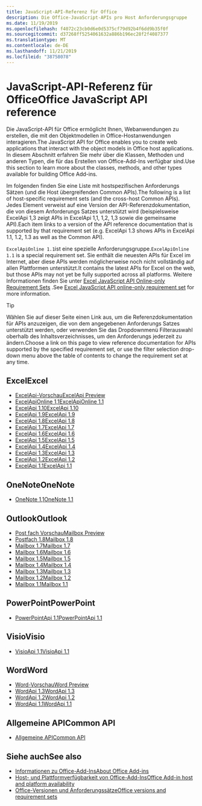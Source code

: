 ```yaml
---
title: JavaScript-API-Referenz für Office
description: Die Office-JavaScript-APIs pro Host Anforderungsgruppe
ms.date: 11/19/2019
ms.openlocfilehash: f4072c23cb0d6e0d5375cf79d92b4f6dd9b35f0f
ms.sourcegitcommit: d37268ff5254061632a886b196ec28f2f4087377
ms.translationtype: MT
ms.contentlocale: de-DE
ms.lasthandoff: 11/21/2019
ms.locfileid: "38758078"
---
```

# <a name="office-javascript-api-reference"></a><span data-ttu-id="b7812-103">JavaScript-API-Referenz für Office</span><span class="sxs-lookup"><span data-stu-id="b7812-103">Office JavaScript API reference</span></span>

<span data-ttu-id="b7812-104">Die JavaScript-API für Office ermöglicht Ihnen, Webanwendungen zu erstellen, die mit den Objektmodellen in Office-Hostanwendungen interagieren.</span><span class="sxs-lookup"><span data-stu-id="b7812-104">The JavaScript API for Office enables you to create web applications that interact with the object models in Office host applications.</span></span> <span data-ttu-id="b7812-105">In diesem Abschnitt erfahren Sie mehr über die Klassen, Methoden und anderen Typen, die für das Erstellen von Office-Add-Ins verfügbar sind.</span><span class="sxs-lookup"><span data-stu-id="b7812-105">Use this section to learn more about the classes, methods, and other types available for building Office Add-ins.</span></span>

<span data-ttu-id="b7812-106">Im folgenden finden Sie eine Liste mit hostspezifischen Anforderungs Sätzen (und die Host übergreifenden Common APIs).</span><span class="sxs-lookup"><span data-stu-id="b7812-106">The following is a list of host-specific requirement sets (and the cross-host Common APIs).</span></span> <span data-ttu-id="b7812-107">Jedes Element verweist auf eine Version der API-Referenzdokumentation, die von diesem Anforderungs Satzes unterstützt wird (beispielsweise ExcelApi 1,3 zeigt APIs in ExcelApi 1,1, 1,2, 1,3 sowie die gemeinsame API).</span><span class="sxs-lookup"><span data-stu-id="b7812-107">Each item links to a version of the API reference documentation that is supported by that requirement set (e.g. ExcelApi 1.3 shows APIs in ExcelApi 1.1, 1.2, 1.3 as well as the Common API).</span></span>

<span data-ttu-id="b7812-108">`ExcelApiOnline 1.1`ist eine spezielle Anforderungsgruppe.</span><span class="sxs-lookup"><span data-stu-id="b7812-108">`ExcelApiOnline 1.1` is a special requirement set.</span></span> <span data-ttu-id="b7812-109">Sie enthält die neuesten APIs für Excel im Internet, aber diese APIs werden möglicherweise noch nicht vollständig auf allen Plattformen unterstützt.</span><span class="sxs-lookup"><span data-stu-id="b7812-109">It contains the latest APIs for Excel on the web, but those APIs may not yet be fully supported across all platforms.</span></span> <span data-ttu-id="b7812-110">Weitere Informationen finden Sie unter [Excel JavaScript API Online-only Requirement Sets](/office/dev/add-ins/reference/requirement-sets/excel-api-online-requirement-set) .</span><span class="sxs-lookup"><span data-stu-id="b7812-110">See [Excel JavaScript API online-only requirement set](/office/dev/add-ins/reference/requirement-sets/excel-api-online-requirement-set) for more information.</span></span>

> [!TIP]
> <span data-ttu-id="b7812-111">Wählen Sie auf dieser Seite einen Link aus, um die Referenzdokumentation für APIs anzuzeigen, die von dem angegebenen Anforderungs Satzes unterstützt werden, oder verwenden Sie das Dropdownmenü Filterauswahl oberhalb des Inhaltsverzeichnisses, um den Anforderungs jederzeit zu ändern.</span><span class="sxs-lookup"><span data-stu-id="b7812-111">Choose a link on this page to view reference documentation for APIs supported by the specified requirement set, or use the filter selection drop-down menu above the table of contents to change the requirement set at any time.</span></span>

## <a name="excel"></a><span data-ttu-id="b7812-112">Excel</span><span class="sxs-lookup"><span data-stu-id="b7812-112">Excel</span></span>

- [<span data-ttu-id="b7812-113">ExcelApi-Vorschau</span><span class="sxs-lookup"><span data-stu-id="b7812-113">ExcelApi Preview</span></span>](/javascript/api/excel?view=excel-js-preview)
- [<span data-ttu-id="b7812-114">ExcelApiOnline 1,1</span><span class="sxs-lookup"><span data-stu-id="b7812-114">ExcelApiOnline 1.1</span></span>](/javascript/api/excel?view=excel-js-online)
- [<span data-ttu-id="b7812-115">ExcelApi 1.10</span><span class="sxs-lookup"><span data-stu-id="b7812-115">ExcelApi 1.10</span></span>](/javascript/api/excel?view=excel-js-1.10)
- [<span data-ttu-id="b7812-116">ExcelApi 1.9</span><span class="sxs-lookup"><span data-stu-id="b7812-116">ExcelApi 1.9</span></span>](/javascript/api/excel?view=excel-js-1.9)
- [<span data-ttu-id="b7812-117">ExcelApi 1.8</span><span class="sxs-lookup"><span data-stu-id="b7812-117">ExcelApi 1.8</span></span>](/javascript/api/excel?view=excel-js-1.8)
- [<span data-ttu-id="b7812-118">ExcelApi 1.7</span><span class="sxs-lookup"><span data-stu-id="b7812-118">ExcelApi 1.7</span></span>](/javascript/api/excel?view=excel-js-1.7)
- [<span data-ttu-id="b7812-119">ExcelApi 1.6</span><span class="sxs-lookup"><span data-stu-id="b7812-119">ExcelApi 1.6</span></span>](/javascript/api/excel?view=excel-js-1.6)
- [<span data-ttu-id="b7812-120">ExcelApi 1.5</span><span class="sxs-lookup"><span data-stu-id="b7812-120">ExcelApi 1.5</span></span>](/javascript/api/excel?view=excel-js-1.5)
- [<span data-ttu-id="b7812-121">ExcelApi 1.4</span><span class="sxs-lookup"><span data-stu-id="b7812-121">ExcelApi 1.4</span></span>](/javascript/api/excel?view=excel-js-1.4)
- [<span data-ttu-id="b7812-122">ExcelApi 1.3</span><span class="sxs-lookup"><span data-stu-id="b7812-122">ExcelApi 1.3</span></span>](/javascript/api/excel?view=excel-js-1.3)
- [<span data-ttu-id="b7812-123">ExcelApi 1.2</span><span class="sxs-lookup"><span data-stu-id="b7812-123">ExcelApi 1.2</span></span>](/javascript/api/excel?view=excel-js-1.2)
- [<span data-ttu-id="b7812-124">ExcelApi 1.1</span><span class="sxs-lookup"><span data-stu-id="b7812-124">ExcelApi 1.1</span></span>](/javascript/api/excel?view=excel-js-1.1)

## <a name="onenote"></a><span data-ttu-id="b7812-125">OneNote</span><span class="sxs-lookup"><span data-stu-id="b7812-125">OneNote</span></span>

- [<span data-ttu-id="b7812-126">OneNote 1,1</span><span class="sxs-lookup"><span data-stu-id="b7812-126">OneNote 1.1</span></span>](/javascript/api/onenote?view=onenote-js-1.1)

## <a name="outlook"></a><span data-ttu-id="b7812-127">Outlook</span><span class="sxs-lookup"><span data-stu-id="b7812-127">Outlook</span></span>

- [<span data-ttu-id="b7812-128">Post fach Vorschau</span><span class="sxs-lookup"><span data-stu-id="b7812-128">Mailbox Preview</span></span>](/javascript/api/outlook?view=outlook-js-preview)
- [<span data-ttu-id="b7812-129">Postfach 1.8</span><span class="sxs-lookup"><span data-stu-id="b7812-129">Mailbox 1.8</span></span>](/javascript/api/outlook?view=outlook-js-1.8)
- [<span data-ttu-id="b7812-130">Mailbox 1.7</span><span class="sxs-lookup"><span data-stu-id="b7812-130">Mailbox 1.7</span></span>](/javascript/api/outlook?view=outlook-js-1.7)
- [<span data-ttu-id="b7812-131">Mailbox 1.6</span><span class="sxs-lookup"><span data-stu-id="b7812-131">Mailbox 1.6</span></span>](/javascript/api/outlook?view=outlook-js-1.6)
- [<span data-ttu-id="b7812-132">Mailbox 1.5</span><span class="sxs-lookup"><span data-stu-id="b7812-132">Mailbox 1.5</span></span>](/javascript/api/outlook?view=outlook-js-1.5)
- [<span data-ttu-id="b7812-133">Mailbox 1.4</span><span class="sxs-lookup"><span data-stu-id="b7812-133">Mailbox 1.4</span></span>](/javascript/api/outlook?view=outlook-js-1.4)
- [<span data-ttu-id="b7812-134">Mailbox 1.3</span><span class="sxs-lookup"><span data-stu-id="b7812-134">Mailbox 1.3</span></span>](/javascript/api/outlook?view=outlook-js-1.3)
- [<span data-ttu-id="b7812-135">Mailbox 1.2</span><span class="sxs-lookup"><span data-stu-id="b7812-135">Mailbox 1.2</span></span>](/javascript/api/outlook?view=outlook-js-1.2)
- [<span data-ttu-id="b7812-136">Mailbox 1.1</span><span class="sxs-lookup"><span data-stu-id="b7812-136">Mailbox 1.1</span></span>](/javascript/api/outlook?view=outlook-js-1.1)

## <a name="powerpoint"></a><span data-ttu-id="b7812-137">PowerPoint</span><span class="sxs-lookup"><span data-stu-id="b7812-137">PowerPoint</span></span>

- [<span data-ttu-id="b7812-138">PowerPointApi 1.1</span><span class="sxs-lookup"><span data-stu-id="b7812-138">PowerPointApi 1.1</span></span>](/javascript/api/powerpoint?view=powerpoint-js-1.1)

## <a name="visio"></a><span data-ttu-id="b7812-139">Visio</span><span class="sxs-lookup"><span data-stu-id="b7812-139">Visio</span></span>

- [<span data-ttu-id="b7812-140">VisioApi 1,1</span><span class="sxs-lookup"><span data-stu-id="b7812-140">VisioApi 1.1</span></span>](/javascript/api/visio?view=visio-js-1.1)

## <a name="word"></a><span data-ttu-id="b7812-141">Word</span><span class="sxs-lookup"><span data-stu-id="b7812-141">Word</span></span>

- [<span data-ttu-id="b7812-142">Word-Vorschau</span><span class="sxs-lookup"><span data-stu-id="b7812-142">Word Preview</span></span>](/javascript/api/word?view=word-js-preview)
- [<span data-ttu-id="b7812-143">WordApi 1.3</span><span class="sxs-lookup"><span data-stu-id="b7812-143">WordApi 1.3</span></span>](/javascript/api/word?view=word-js-1.3)
- [<span data-ttu-id="b7812-144">WordApi 1.2</span><span class="sxs-lookup"><span data-stu-id="b7812-144">WordApi 1.2</span></span>](/javascript/api/word?view=word-js-1.2)
- [<span data-ttu-id="b7812-145">WordApi 1.1</span><span class="sxs-lookup"><span data-stu-id="b7812-145">WordApi 1.1</span></span>](/javascript/api/word?view=word-js-1.1)

## <a name="common-api"></a><span data-ttu-id="b7812-146">Allgemeine API</span><span class="sxs-lookup"><span data-stu-id="b7812-146">Common API</span></span>

- [<span data-ttu-id="b7812-147">Allgemeine API</span><span class="sxs-lookup"><span data-stu-id="b7812-147">Common API</span></span>](/javascript/api/office?view=common-js)

## <a name="see-also"></a><span data-ttu-id="b7812-148">Siehe auch</span><span class="sxs-lookup"><span data-stu-id="b7812-148">See also</span></span>

- [<span data-ttu-id="b7812-149">Informationen zu Office-Add-Ins</span><span class="sxs-lookup"><span data-stu-id="b7812-149">About Office Add-ins</span></span>](/office/dev/add-ins/overview)
- [<span data-ttu-id="b7812-150">Host- und Plattformverfügbarkeit von Office-Add-Ins</span><span class="sxs-lookup"><span data-stu-id="b7812-150">Office Add-in host and platform availability</span></span>](/office/dev/add-ins/overview/office-add-in-availability)
- [<span data-ttu-id="b7812-151">Office-Versionen und Anforderungssätze</span><span class="sxs-lookup"><span data-stu-id="b7812-151">Office versions and requirement sets</span></span>](/office/dev/add-ins/develop/office-versions-and-requirement-sets)
